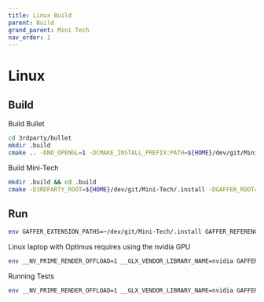 ```yaml
---
title: Linux Build
parent: Build
grand_parent: Mini Tech
nav_order: 1
---
```


# Linux

## Build

Build Bullet
```bash
cd 3rdparty/bullet
mkdir .build
cmake .. -DNO_OPENGL=1 -DCMAKE_INSTALL_PREFIX:PATH=${HOME}/dev/git/Mini-Tech/.install -DBUILD_SHARED_LIBS=1
```

Build Mini-Tech

```bash
mkdir .build && cd .build
cmake -D3RDPARTY_ROOT=${HOME}/dev/git/Mini-Tech/.install -DGAFFER_ROOT=~/dev/tools/gaffer/gaffer-1.4.2.0-linux-gcc9 -DPYTHON_VERSION=3.10 -DCMAKE_INSTALL_PREFIX:PATH=~/dev/git/Mini-Tech/.install ..
```

## Run

```bash
env GAFFER_EXTENSION_PATHS=~/dev/git/Mini-Tech/.install GAFFER_REFERENCE_PATHS=~/dev/git/Mini-Tech/.install/nodes MINITECH_REF_NODES=1 ./gaffer
```

Linux laptop with Optimus requires using the nvidia GPU

```bash
env __NV_PRIME_RENDER_OFFLOAD=1 __GLX_VENDOR_LIBRARY_NAME=nvidia GAFFER_EXTENSION_PATHS=~/dev/git/Mini-Tech/.install GAFFER_REFERENCE_PATHS=~/dev/git/Mini-Tech/.install/nodes MINITECH_REF_NODES=1 ./gaffer
```

Running Tests

```bash
env __NV_PRIME_RENDER_OFFLOAD=1 __GLX_VENDOR_LIBRARY_NAME=nvidia GAFFER_EXTENSION_PATHS=~/dev/git/Mini-Tech/.install GAFFER_REFERENCE_PATHS=~/dev/git/Mini-Tech/.install/nodes MINITECH_REF_NODES=1 ./gaffer test MiniGafferTest MiniGafferBulletTest MiniGafferVDBTest
```



